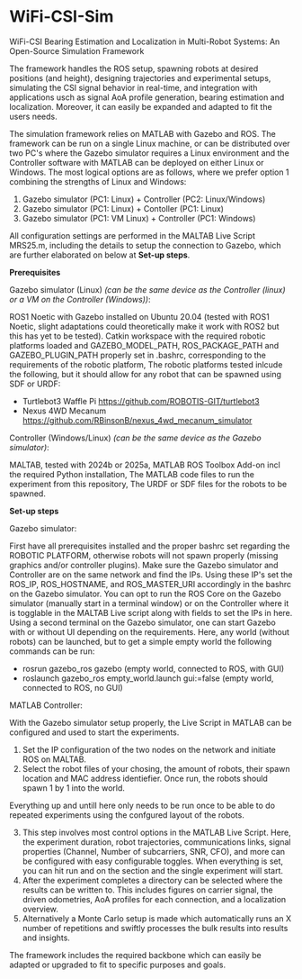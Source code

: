 # WiFi-CSI-Sim
WiFi-CSI Bearing Estimation and Localization in Multi-Robot Systems: An Open-Source Simulation Framework

The framework handles the ROS setup, spawning robots at desired positions (and height), designing trajectories and experimental setups, simulating the CSI signal behavior in real-time, and integration with applications usch as signal AoA profile generation, bearing estimation and localization. Moreover, it can easily be expanded and adapted to fit the users needs.

The simulation framework relies on MATLAB with Gazebo and ROS. The framework can be run on a single Linux machine, or can be distributed over two PC's where the Gazebo simulator requires a Linux environment and the Controller software with MATLAB can be deployed on either Linux or Windows. The most logical options are as follows, where we prefer option 1 combining the strengths of Linux and Windows:
1. Gazebo simulator (PC1: Linux) + Controller (PC2: Linux/Windows)
2. Gazebo simulator (PC1: Linux) + Contoller (PC1: Linux)
3. Gazebo simulator (PC1: VM Linux) + Controller (PC1: Windows)

All configuration settings are performed in the MALTAB Live Script MRS25.m, including the details to setup the connection to Gazebo, which are further elaborated on below at **Set-up steps**.


**Prerequisites**

Gazebo simulator (Linux) _(can be the same device as the Controller (linux) or a VM on the Controller (Windows))_:

ROS1 Noetic with Gazebo installed on Ubuntu 20.04 (tested with ROS1 Noetic, slight adaptations could theoretically make it work with ROS2 but this has yet to be tested).
Catkin workspace with the required robotic platforms loaded and GAZEBO_MODEL_PATH, ROS_PACKAGE_PATH and GAZEBO_PLUGIN_PATH properly set in .bashrc, corresponding to the requirements of the robotic platform, 
The robotic platforms tested inlcude the following, but it should allow for any robot that can be spawned using SDF or URDF:
- Turtlebot3 Waffle Pi https://github.com/ROBOTIS-GIT/turtlebot3
- Nexus 4WD Mecanum https://github.com/RBinsonB/nexus_4wd_mecanum_simulator 

Controller (Windows/Linux) _(can be the same device as the Gazebo simulator)_:

MALTAB, tested with 2024b or 2025a,
MATLAB ROS Toolbox Add-on incl the required Python installation,
The MATLAB code files to run the experiment from this repository,
The URDF or SDF files for the robots to be spawned.



**Set-up steps**

Gazebo simulator:

First have all prerequisites installed and the proper bashrc set regarding the ROBOTIC PLATFORM, otherwise robots will not spawn properly (missing graphics and/or controller plugins).
Make sure the Gazebo simulator and Controller are on the same network and find the IPs.
Using these IP's set the ROS_IP, ROS_HOSTNAME, and ROS_MASTER_URI accordingly in the bashrc on the Gazebo simulator. You can opt to run the ROS Core on the Gazebo simulator (manually start in a terminal window) or on the Controller where it is togglable in the MALTAB Live script along with fields to set the IPs in here.
Using a second terminal on the Gazebo simulator, one can start Gazebo with or without UI depending on the requirements. Here, any world (without robots) can be launched, but to get a simple empty world the following commands can be run:
- rosrun gazebo_ros gazebo (empty world, connected to ROS, with GUI)
- roslaunch gazebo_ros empty_world.launch gui:=false (empty world, connected to ROS, no GUI)

MATLAB Controller:

With the Gazebo simulator setup properly, the Live Script in MATLAB can be configured and used to start the experiments.
1. Set the IP configuration of the two nodes on the network and initiate ROS on MALTAB.
2. Select the robot files of your chosing, the amount of robots, their spawn location and MAC address identiefier. Once run, the robots should spawn 1 by 1 into the world.

Everything up and untill here only needs to be run once to be able to do repeated experiments using the confgured layout of the robots.

3. This step involves most control options in the MATLAB Live Script. Here, the experiment duration, robot trajectories, communications links, signal properties (Channel, Number of subcarriers, SNR, CFO), and more can be configured with easy configurable toggles. When everything is set, you can hit run and on the section and the single experiment will start. 
4. After the experiment completes a directory can be selected where the results can be written to. This includes figures on carrier signal, the driven odometries, AoA profiles for each connection, and a localization overview. 
5. Alternatively a Monte Carlo setup is made which automatically runs an X number of repetitions and swiftly processes the bulk results into results and insights.

The framework includes the required backbone which can easily be adapted or upgraded to fit to specific purposes and goals.
